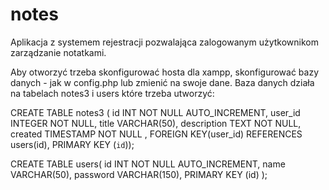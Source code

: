 # notes
Aplikacja z systemem rejestracji pozwalająca zalogowanym użytkownikom zarządzanie notatkami. 

Aby otworzyć trzeba skonfigurować hosta dla xampp, skonfigurować bazy danych - jak w config.php lub zmienić na swoje dane. 
Baza danych działa na tabelach notes3 i users które trzeba utworzyć:

CREATE TABLE notes3 (
id INT NOT NULL AUTO_INCREMENT,
user_id INTEGER NOT NULL,
title VARCHAR(50),
description TEXT NOT NULL,
created TIMESTAMP NOT NULL ,
FOREIGN KEY(user_id) REFERENCES users(id),
PRIMARY KEY (`id`));

CREATE TABLE users(
id INT NOT NULL AUTO_INCREMENT,
name VARCHAR(50),
password VARCHAR(150),
PRIMARY KEY (id)
);



